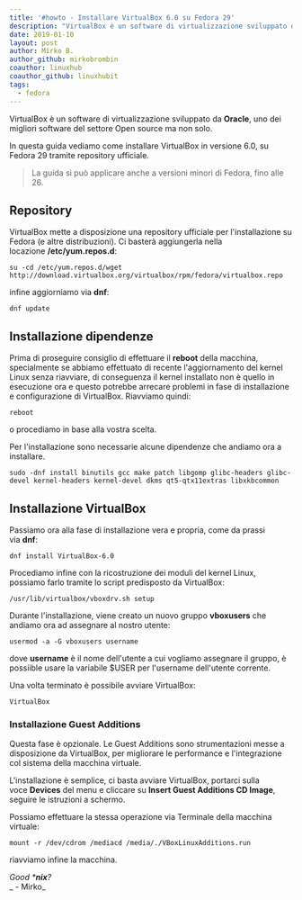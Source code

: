 ```yaml
---
title: '#howto - Installare VirtualBox 6.0 su Fedora 29'
description: "VirtualBox è un software di virtualizzazione sviluppato da Oracle, uno dei migliori software del settore Open source ma non solo."
date: 2019-01-10
layout: post
author: Mirko B.
author_github: mirkobrombin
coauthor: linuxhub
coauthor_github: linuxhubit
tags:
  - fedora
---
```

VirtualBox è un software di virtualizzazione sviluppato da **Oracle**, uno dei migliori software del settore Open source ma non solo.

In questa guida vediamo come installare VirtualBox in versione 6.0, su Fedora 29 tramite repository ufficiale.

> La guida si può applicare anche a versioni minori di Fedora, fino alle 26.

## Repository

VirtualBox mette a disposizione una repository ufficiale per l'installazione su Fedora (e altre distribuzioni). Ci basterà aggiungerla nella locazione **/etc/yum.repos.d**:

    su -cd /etc/yum.repos.d/wget http://download.virtualbox.org/virtualbox/rpm/fedora/virtualbox.repo

infine aggiorniamo via **dnf**:

    dnf update

## Installazione dipendenze

Prima di proseguire consiglio di effettuare il **reboot** della macchina, specialmente se abbiamo effettuato di recente l'aggiornamento del kernel Linux senza riavviare, di conseguenza il kernel installato non è quello in esecuzione ora e questo potrebbe arrecare problemi in fase di installazione e configurazione di VirtualBox. Riavviamo quindi:

    reboot

o procediamo in base alla vostra scelta.

Per l'installazione sono necessarie alcune dipendenze che andiamo ora a installare.

    sudo -dnf install binutils gcc make patch libgomp glibc-headers glibc-devel kernel-headers kernel-devel dkms qt5-qtx11extras libxkbcommon

## Installazione VirtualBox

Passiamo ora alla fase di installazione vera e propria, come da prassi via **dnf**:

    dnf install VirtualBox-6.0

Procediamo infine con la ricostruzione dei moduli del kernel Linux, possiamo farlo tramite lo script predisposto da VirtualBox:

    /usr/lib/virtualbox/vboxdrv.sh setup

Durante l'installazione, viene creato un nuovo gruppo **vboxusers** che andiamo ora ad assegnare al nostro utente:

    usermod -a -G vboxusers username

dove **username** è il nome dell'utente a cui vogliamo assegnare il gruppo, è possiible usare la variabile $USER per l'username dell'utente corrente.

Una volta terminato è possibile avviare VirtualBox:

    VirtualBox

### Installazione Guest Additions

Questa fase è opzionale. Le Guest Additions sono strumentazioni messe a disposizione da VirtualBox, per migliorare le performance e l'integrazione col sistema della macchina virtuale.

L'installazione è semplice, ci basta avviare VirtualBox, portarci sulla voce **Devices** del menu e cliccare su **Insert Guest Additions CD Image**, seguire le istruzioni a schermo.

Possiamo effettuare la stessa operazione via Terminale della macchina virtuale:

    mount -r /dev/cdrom /mediacd /media/./VBoxLinuxAdditions.run 

riavviamo infine la macchina.

_Good ***nix**?_  
_ - Mirko_
